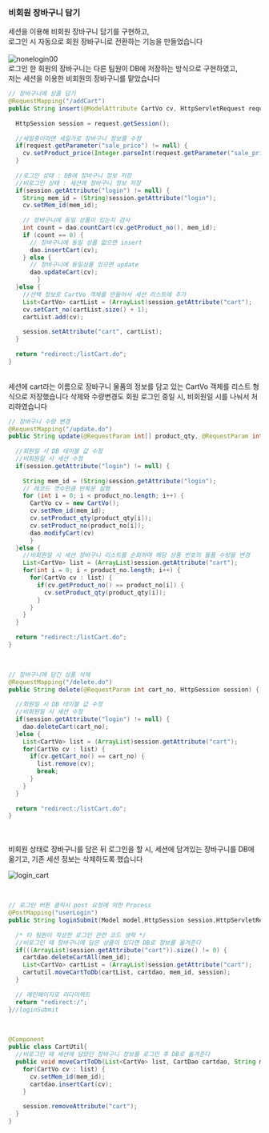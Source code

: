 ### 비회원 장바구니 담기 

세션을 이용해 비회원 장바구니 담기를 구현하고,  
로그인 시 자동으로 회원 장바구니로 전환하는 기능을 만들었습니다  
<br/>
![nonelogin00](https://user-images.githubusercontent.com/80666066/120287795-8c83ea00-c2fa-11eb-95d0-093c5fc2a226.gif)
<br/>
로그인 한 회원의 장바구니는 다른 팀원이 DB에 저장하는 방식으로 구현하였고,  
저는 세션을 이용한 비회원의 장바구니를 맡았습니다  

```java
// 장바구니에 상품 담기
@RequestMapping("/addCart")
public String insert(@ModelAttribute CartVo cv, HttpServletRequest request) {
  
  HttpSession session = request.getSession();
  
  //세일중이라면 세일가로 장바구니 정보를 수정
  if(request.getParameter("sale_price") != null) {
    cv.setProduct_price(Integer.parseInt(request.getParameter("sale_price")));
  }
  
  //로그인 상태 : DB에 장바구니 정보 저장
  //비로그인 상태 : 세션에 장바구니 정보 저장  
  if(session.getAttribute("login") != null) {
    String mem_id = (String)session.getAttribute("login");
    cv.setMem_id(mem_id);
    
    // 장바구니에 동일 상품이 있는지 검사
    int count = dao.countCart(cv.getProduct_no(), mem_id);
    if (count == 0) {
      // 장바구니에 동일 상품 없으면 insert
      dao.insertCart(cv);
    } else {
      // 장바구니에 동일상품 있으면 update
      dao.updateCart(cv);
		}	
  }else {
    //선택 정보로 CartVo 객체를 만들어서 세션 리스트에 추가
    List<CartVo> cartList = (ArrayList)session.getAttribute("cart");
    cv.setCart_no(cartList.size() + 1);
    cartList.add(cv);
    
    session.setAttribute("cart", cartList);
  }
  
  return "redirect:/listCart.do";
}
```
<br/>
세션에 cart라는 이름으로 장바구니 물품의 정보를 담고 있는 CartVo 객체를 리스트 형식으로 저장했습니다  
삭제와 수량변경도 회원 로그인 중일 시, 비회원일 시를 나눠서 처리하였습니다  

```java
// 장바구니 수량 변경
@RequestMapping("/update.do")
public String update(@RequestParam int[] product_qty, @RequestParam int[] product_no, HttpSession session) {
  
  //회원일 시 DB 테이블 값 수정
  //비회원일 시 세션 수정
  if(session.getAttribute("login") != null) {
    
    String mem_id = (String)session.getAttribute("login");
    // 레코드 갯수만큼 반복문 실행
    for (int i = 0; i < product_no.length; i++) {
      CartVo cv = new CartVo();
      cv.setMem_id(mem_id);
      cv.setProduct_qty(product_qty[i]);
      cv.setProduct_no(product_no[i]);
      dao.modifyCart(cv)
      }
  }else {
    //비회원일 시 세션 장바구니 리스트를 순회하며 해당 상품 번호의 물품 수량을 변경
    List<CartVo> list = (ArrayList)session.getAttribute("cart");
    for(int i = 0; i < product_no.length; i++) {
      for(CartVo cv : list) {
        if(cv.getProduct_no() == product_no[i]) {
          cv.setProduct_qty(product_qty[i]);
        }
      }
    }
  }
  
  return "redirect:/listCart.do";
}
```
<br/>

```java
// 장바구니에 담긴 상품 삭제
@RequestMapping("/delete.do")
public String delete(@RequestParam int cart_no, HttpSession session) {
  
  //회원일 시 DB 테이블 값 수정
  //비회원일 시 세션 수정
  if(session.getAttribute("login") != null) {
    dao.deleteCart(cart_no);
  }else {			
    List<CartVo> list = (ArrayList)session.getAttribute("cart");
    for(CartVo cv : list) {
      if(cv.getCart_no() == cart_no) {
        list.remove(cv);
        break;
      }
    }
  }
  
  return "redirect:/listCart.do";
}
```
<br/>
<br/>
비회원 상태로 장바구니를 담은 뒤 로그인을 할 시, 
세션에 담겨있는 장바구니를 DB에 옮기고, 기존 세션 정보는 삭제하도록 했습니다  

![login_cart](https://user-images.githubusercontent.com/80666066/120290270-264c9680-c2fd-11eb-906c-45ec743bf671.gif)

<br/>

```java
// 로그인 버튼 클릭시 post 요청에 의한 Process
@PostMapping("userLogin")
public String loginSubmit(Model model,HttpSession session,HttpServletRequest request,HttpServletResponse response,String mem_id, String mem_pwd) throws IOException {
  
  /* 타 팀원이 작성한 로그인 관련 코드 생략 */ 
  //비로그인 때 장바구니에 담은 상품이 있다면 DB로 정보를 옮겨준다
  if(((ArrayList)session.getAttribute("cart")).size() != 0) {
    cartdao.deleteCartAll(mem_id);
    List<CartVo> cartList = (ArrayList)session.getAttribute("cart");
    cartutil.moveCartToDb(cartList, cartdao, mem_id, session);
  }
  
  // 메인페이지로 리다이렉트
  return "redirect:/";
}//loginSubmit
```
<br/>

```java
@Component
public class CartUtil{
  //비로그인 때 세션에 담았던 장바구니 정보를 로그인 후 DB로 옮겨준다
  public void moveCartToDb(List<CartVo> list, CartDao cartdao, String mem_id, HttpSession session){
    for(CartVo cv : list) {
      cv.setMem_id(mem_id);
      cartdao.insertCart(cv);
    }
    
    session.removeAttribute("cart");
  }
}
```
<br/>

